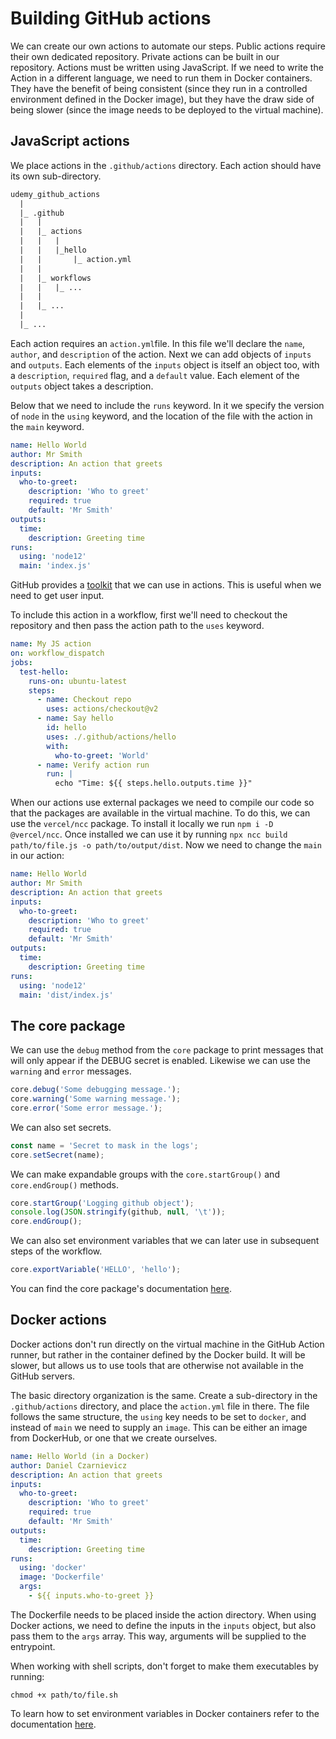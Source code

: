 # Building GitHub actions

We can create our own actions to automate our steps. Public actions require their own dedicated repository. Private actions can be built in our repository. Actions must be written using JavaScript. If we need to write the Action in a different language, we need to run them in Docker containers. They have the benefit of being consistent (since they run in a controlled environment defined in the Docker image), but they have the draw side of being slower (since the image needs to be deployed to the virtual machine).

## JavaScript actions

We place actions in the `.github/actions` directory. Each action should have its own sub-directory.

``` txt
udemy_github_actions
  |
  |_ .github
  |   |
  |   |_ actions
  |   |   |
  |   |   |_hello
  |   |       |_ action.yml
  |   |
  |   |_ workflows
  |   |   |_ ...
  |   |
  |   |_ ...
  |
  |_ ...
```

Each action requires an `action.yml`file. In this file we'll declare the `name`, `author`, and `description` of the action. Next we can add objects of `inputs` and `outputs`. Each elements of the `inputs` object is itself an object too, with a `description`, `required` flag, and a `default` value. Each element of the `outputs` object takes a description.

Below that we need to include the `runs` keyword. In it we specify the version of `node` in the `using` keyword, and the location of the file with the action in the `main` keyword.

``` yaml
name: Hello World
author: Mr Smith
description: An action that greets
inputs:
  who-to-greet:
    description: 'Who to greet'
    required: true
    default: 'Mr Smith'
outputs:
  time:
    description: Greeting time
runs:
  using: 'node12'
  main: 'index.js'
```

GitHub provides a [toolkit](https://github.com/actions/toolkit) that we can use in actions. This is useful when we need to get user input.

To include this action in a workflow, first we'll need to checkout the repository and then pass the action path to the `uses` keyword.

``` yaml
name: My JS action
on: workflow_dispatch
jobs:
  test-hello:
    runs-on: ubuntu-latest
    steps:
      - name: Checkout repo
        uses: actions/checkout@v2
      - name: Say hello
        id: hello
        uses: ./.github/actions/hello
        with:
          who-to-greet: 'World'
      - name: Verify action run
        run: |
          echo "Time: ${{ steps.hello.outputs.time }}"
```

When our actions use external packages we need to compile our code so that the packages are available in the virtual machine. To do this, we can use the `vercel/ncc` package. To install it locally we run `npm i -D @vercel/ncc`. Once installed we can use it by running `npx ncc build path/to/file.js -o path/to/output/dist`. Now we need to change the `main` in our action:

``` yaml
name: Hello World
author: Mr Smith
description: An action that greets
inputs:
  who-to-greet:
    description: 'Who to greet'
    required: true
    default: 'Mr Smith'
outputs:
  time:
    description: Greeting time
runs:
  using: 'node12'
  main: 'dist/index.js'
```

## The core package

We can use the `debug` method from the `core` package to print messages that will only appear if the DEBUG secret is enabled. Likewise we can use the `warning` and `error` messages.

``` js
core.debug('Some debugging message.');
core.warning('Some warning message.');
core.error('Some error message.');
```

We can also set secrets.

``` js
const name = 'Secret to mask in the logs';
core.setSecret(name);
```

We can make expandable groups with the `core.startGroup()` and `core.endGroup()` methods.

``` js
core.startGroup('Logging github object');
console.log(JSON.stringify(github, null, '\t'));
core.endGroup();
```

We can also set environment variables that we can later use in subsequent steps of the workflow.

``` js
core.exportVariable('HELLO', 'hello');
```

You can find the core package's documentation [here](https://github.com/actions/toolkit/tree/master/packages/core).

## Docker actions

Docker actions don't run directly on the virtual machine in the GitHub Action runner, but rather in the container defined by the Docker build. It will be slower, but allows us to use tools that are otherwise not available in the GitHub servers.

The basic directory organization is the same. Create a sub-directory in the `.github/actions` directory, and place the `action.yml` file in there. The file follows the same structure, the `using` key needs to be set to `docker`, and instead of `main` we need to supply an `image`. This can be either an image from DockerHub, or one that we create ourselves.

``` yaml
name: Hello World (in a Docker)
author: Daniel Czarnievicz
description: An action that greets
inputs:
  who-to-greet:
    description: 'Who to greet'
    required: true
    default: 'Mr Smith'
outputs:
  time:
    description: Greeting time
runs:
  using: 'docker'
  image: 'Dockerfile'
  args:
    - ${{ inputs.who-to-greet }}
```

The Dockerfile needs to be placed inside the action directory. When using Docker actions, we need to define the inputs in the `inputs` object, but also pass them to the `args` array. This way, arguments will be supplied to the entrypoint.

When working with shell scripts, don't forget to make them executables by running:

``` shell
chmod +x path/to/file.sh
```

To learn how to set environment variables in Docker containers refer to the documentation [here](https://docs.github.com/en/actions/learn-github-actions/workflow-commands-for-github-actions#setting-an-environment-variable).
